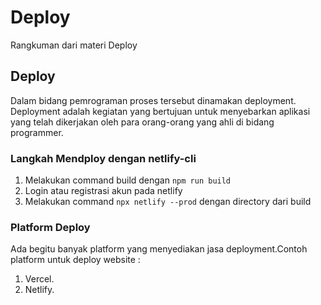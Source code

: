 # Deploy

Rangkuman dari materi Deploy

## Deploy

Dalam bidang pemrograman proses tersebut dinamakan deployment. Deployment adalah kegiatan yang bertujuan untuk menyebarkan aplikasi yang telah dikerjakan oleh para orang-orang yang ahli di bidang programmer.

### Langkah Mendploy dengan netlify-cli

1. Melakukan command build dengan `npm run build`
2. Login atau registrasi akun pada netlify
3. Melakukan command `npx netlify --prod` dengan directory dari build

### Platform Deploy

Ada begitu banyak platform yang menyediakan jasa deployment.Contoh platform untuk deploy website :

1. Vercel.
2. Netlify.
